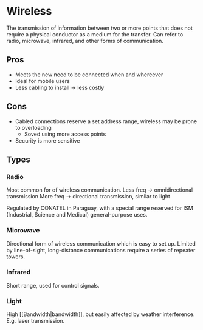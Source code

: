 # Wireless
The transmission of information between two or more points that does not require a physical conductor as a medium for the transfer. Can refer to radio, microwave, infrared, and other forms of communication.

## Pros
- Meets the new need to be connected when and whereever
- Ideal for mobile users
- Less cabling to install -> less costly

## Cons
- Cabled connections reserve a set address range, wireless may be prone to overloading
	- Soved using more access points
- Security is more sensitive

## Types
### Radio
Most common for of wireless communication.
Less freq -> omnidirectional transmission
More freq -> directional transmission, similar to light

Regulated by CONATEL in Paraguay, with a special range reserved for ISM (Industrial, Science and Medical) general-purpose uses.

### Microwave
Directional form of wireless communication which is easy to set up. Limited by line-of-sight, long-distance communications require a series of repeater towers.

### Infrared
Short range, used for control signals.

### Light
High [[Bandwidth|bandwidth]], but easily affected by weather interference. E.g. laser transmission.